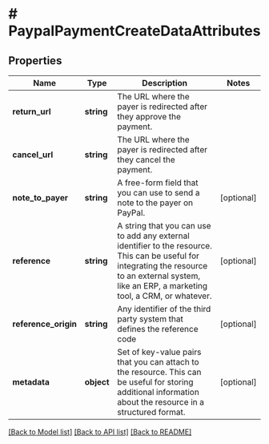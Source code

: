 # # PaypalPaymentCreateDataAttributes

## Properties

Name | Type | Description | Notes
------------ | ------------- | ------------- | -------------
**return_url** | **string** | The URL where the payer is redirected after they approve the payment. |
**cancel_url** | **string** | The URL where the payer is redirected after they cancel the payment. |
**note_to_payer** | **string** | A free-form field that you can use to send a note to the payer on PayPal. | [optional]
**reference** | **string** | A string that you can use to add any external identifier to the resource. This can be useful for integrating the resource to an external system, like an ERP, a marketing tool, a CRM, or whatever. | [optional]
**reference_origin** | **string** | Any identifier of the third party system that defines the reference code | [optional]
**metadata** | **object** | Set of key-value pairs that you can attach to the resource. This can be useful for storing additional information about the resource in a structured format. | [optional]

[[Back to Model list]](../../README.md#models) [[Back to API list]](../../README.md#endpoints) [[Back to README]](../../README.md)
